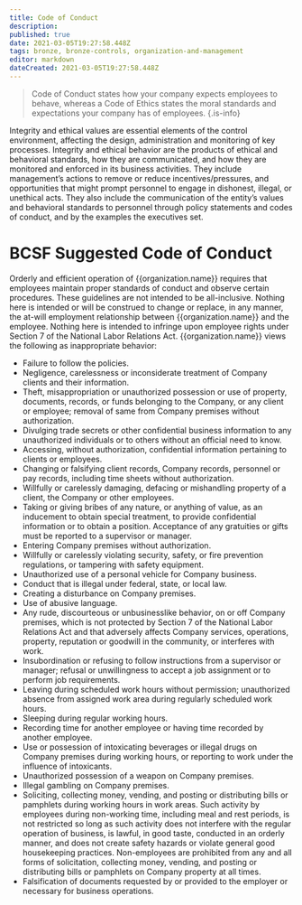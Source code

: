 ```yaml
---
title: Code of Conduct
description: 
published: true
date: 2021-03-05T19:27:58.448Z
tags: bronze, bronze-controls, organization-and-management
editor: markdown
dateCreated: 2021-03-05T19:27:58.448Z
---
```


> Code of Conduct states how your company expects employees to behave, whereas a Code of Ethics states the moral standards and expectations your company has of employees.
{.is-info}

Integrity and ethical values are essential elements of the control environment, affecting the design, administration and monitoring of key processes. Integrity and ethical behavior are the products of ethical and behavioral standards, how they are communicated, and how they are monitored and enforced in its business activities. They include management’s actions to remove or reduce incentives/pressures, and opportunities that might prompt personnel to engage in dishonest, illegal, or unethical acts. They also include the communication of the entity’s values and behavioral standards to personnel through policy statements and codes of conduct, and by the examples the executives set.


# BCSF Suggested Code of Conduct
Orderly and efficient operation of {{organization.name}} requires that employees maintain proper standards of conduct and observe certain procedures. These guidelines are not intended to be all-inclusive. Nothing here is intended or will be construed to change or replace, in any manner, the at-will employment relationship between {{organization.name}} and the employee. Nothing here is intended to infringe upon employee rights under Section 7 of the National Labor Relations Act. {{organization.name}} views the following as inappropriate behavior:

- Failure to follow the policies.
- Negligence, carelessness or inconsiderate treatment of Company clients and their information.
- Theft, misappropriation or unauthorized possession or use of property, documents, records, or funds belonging to the Company, or any client or employee; removal of same from Company premises without authorization.
- Divulging trade secrets or other confidential business information to any unauthorized individuals or to others without an official need to know.
- Accessing, without authorization, confidential information pertaining to clients or employees.
- Changing or falsifying client records, Company records, personnel or pay records, including time sheets without authorization.
- Willfully or carelessly damaging, defacing or mishandling property of a client, the Company or other employees.
- Taking or giving bribes of any nature, or anything of value, as an inducement to obtain special treatment, to provide confidential information or to obtain a position. Acceptance of any gratuities or gifts must be reported to a supervisor or manager.
- Entering Company premises without authorization.
- Willfully or carelessly violating security, safety, or fire prevention regulations, or tampering with safety equipment.
- Unauthorized use of a personal vehicle for Company business.
- Conduct that is illegal under federal, state, or local law.
- Creating a disturbance on Company premises.
- Use of abusive language.
- Any rude, discourteous or unbusinesslike behavior, on or off Company premises, which is not protected by Section 7 of the National Labor Relations Act and that adversely affects Company services, operations, property, reputation or goodwill in the community, or interferes with work.
- Insubordination or refusing to follow instructions from a supervisor or manager; refusal or unwillingness to accept a job assignment or to perform job requirements.
- Leaving during scheduled work hours without permission; unauthorized absence from assigned work area during regularly scheduled work hours.
- Sleeping during regular working hours.
- Recording time for another employee or having time recorded by another employee.
- Use or possession of intoxicating beverages or illegal drugs on Company premises during working hours, or reporting to work under the influence of intoxicants.
- Unauthorized possession of a weapon on Company premises.
- Illegal gambling on Company premises.
- Soliciting, collecting money, vending, and posting or distributing bills or pamphlets during working hours in work areas. Such activity by employees during non-working time, including meal and rest periods, is not restricted so long as such activity does not interfere with the regular operation of business, is lawful, in good taste, conducted in an orderly manner, and does not create safety hazards or violate general good housekeeping practices. Non-employees are prohibited from any and all forms of solicitation, collecting money, vending, and posting or distributing bills or pamphlets on Company property at all times.
- Falsification of documents requested by or provided to the employer or necessary for business operations.